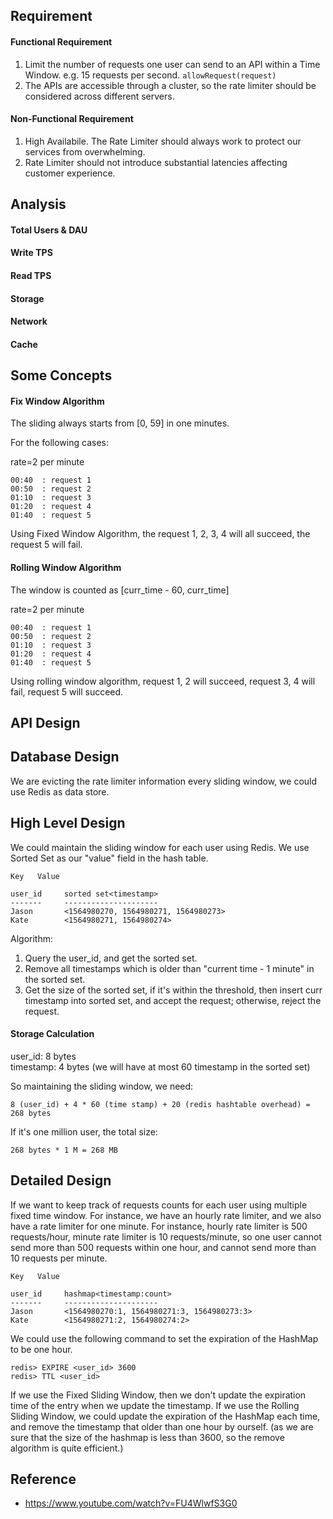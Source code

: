 
## Requirement

#### Functional Requirement
1. Limit the number of requests one user can send to an API within a Time Window. e.g. 15 requests per second. `allowRequest(request)`
2. The APIs are accessible through a cluster, so the rate limiter should be considered across different servers.

#### Non-Functional Requirement
1. High Availabile. The Rate Limiter should always work to protect our services from overwhelming.
2. Rate Limiter should not introduce substantial latencies affecting customer experience.

## Analysis

#### Total Users & DAU

#### Write TPS

#### Read TPS

#### Storage

#### Network

#### Cache

## Some Concepts

#### Fix Window Algorithm

The sliding always starts from [0, 59] in one minutes.

For the following cases:

rate=2 per minute
```
00:40  : request 1
00:50  : request 2
01:10  : request 3
01:20  : request 4
01:40  : request 5
```
Using Fixed Window Algorithm, the request 1, 2, 3, 4 will all succeed, the request 5 will fail.

#### Rolling Window Algorithm
The window is counted as [curr_time - 60, curr_time]

rate=2 per minute
```
00:40  : request 1
00:50  : request 2
01:10  : request 3
01:20  : request 4
01:40  : request 5
```

Using rolling window algorithm, request 1, 2 will succeed, request 3, 4 will fail, request 5 will succeed.


## API Design

## Database Design

We are evicting the rate limiter information every sliding window, we could use Redis as data store.

## High Level Design

We could maintain the sliding window for each user using Redis. We use Sorted Set as our "value" field in the hash table.
```
Key   Value

user_id     sorted set<timestamp>
-------     ---------------------
Jason       <1564980270, 1564980271, 1564980273>
Kate        <1564980271, 1564980274>
```

Algorithm:

1. Query the user_id, and get the sorted set.
2. Remove all timestamps which is older than "current time - 1 minute" in the sorted set.
3. Get the size of the sorted set, if it's within the threshold, then insert curr timestamp into sorted set, and accept the request; otherwise, reject the request.

#### Storage Calculation
user_id: 8 bytes  
timestamp: 4 bytes  (we will have at most 60 timestamp in the sorted set)

So maintaining the sliding window, we need:

```
8 (user_id) + 4 * 60 (time stamp) + 20 (redis hashtable overhead) = 268 bytes
```

If it's one million user, the total size:

```
268 bytes * 1 M = 268 MB
```


## Detailed Design

If we want to keep track of requests counts for each user using multiple fixed time window. For instance, we have an hourly rate limiter, and we also have a rate limiter for one minute. For instance, hourly rate limiter is 500 requests/hour, minute rate limiter is 10 requests/minute, so one user cannot send more than 500 requests within one hour, and cannot send more than 10 requests per minute. 

```
Key   Value

user_id     hashmap<timestamp:count>
-------     ---------------------
Jason       <1564980270:1, 1564980271:3, 1564980273:3>
Kate        <1564980271:2, 1564980274:2>
```

We could use the following command to set the expiration of the HashMap to be one hour.

```
redis> EXPIRE <user_id> 3600
redis> TTL <user_id>
```

If we use the Fixed Sliding Window, then we don't update the expiration time of the entry when we update the timestamp. If we use the Rolling Sliding Window, we could update the expiration of the HashMap each time, and remove the timestamp that older than one hour by ourself. (as we are sure that the size of the hashmap is less than 3600, so the remove algorithm is quite efficient.)


## Reference
* https://www.youtube.com/watch?v=FU4WlwfS3G0
